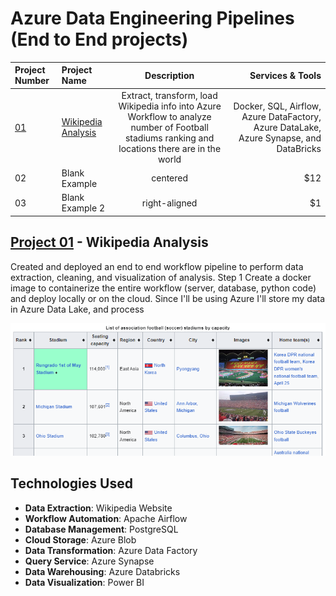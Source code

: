 # Azure Data Engineering Pipelines (End to End projects)

| Project Number                         | Project Name                                                                                                                                   |                                                                   Description                                                                   |                                                                       Services & Tools |
| :------------------------------------- | :--------------------------------------------------------------------------------------------------------------------------------------------- | :---------------------------------------------------------------------------------------------------------------------------------------------: | -------------------------------------------------------------------------------------: |
| [01](#project-01---wikipedia-analysis) | [Wikipedia Analysis](https://github.com/KevinGastelum/MyDataEngineering/tree/main/02._Azure_DataEngineeringProjects/01_Wikipedia_ETL_Pipeline) | Extract, transform, load Wikipedia info into Azure Workflow to analyze number of Football stadiums ranking and locations there are in the world | Docker, SQL, Airflow, Azure DataFactory, Azure DataLake, Azure Synapse, and DataBricks |
| 02                                     | Blank Example                                                                                                                                  |                                                                    centered                                                                     |                                                                                    $12 |
| 03                                     | Blank Example 2                                                                                                                                |                                                                  right-aligned                                                                  |                                                                                     $1 |

## [Project 01](https://github.com/KevinGastelum/MyDataEngineering/tree/main/02._Azure_DataEngineeringProjects/01_Wikipedia_ETL_Pipeline) - Wikipedia Analysis

Created and deployed an end to end workflow pipeline to perform data extraction, cleaning, and visualization of analysis. Step 1 Create a docker image to containerize the entire workflow (server, database, python code) and deploy locally or on the cloud. Since I'll be using Azure I'll store my data in Azure Data Lake, and process

<img src="01_Wikipedia_ETL_Pipeline\data\wiki_table.png">

## Technologies Used

- **Data Extraction**: Wikipedia Website
- **Workflow Automation**: Apache Airflow
- **Database Management**: PostgreSQL
- **Cloud Storage**: Azure Blob
- **Data Transformation**: Azure Data Factory
- **Query Service**: Azure Synapse
- **Data Warehousing**: Azure Databricks
- **Data Visualization**: Power BI
